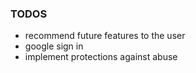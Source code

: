 ### TODOS

- recommend future features to the user
- google sign in
- implement protections against abuse
